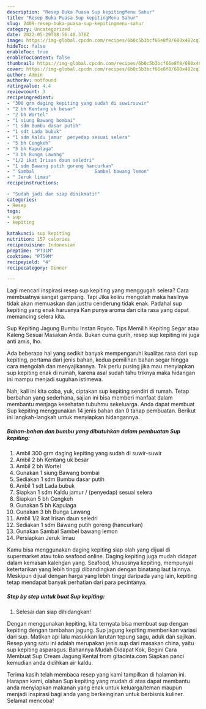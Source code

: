 ```yaml
---
description: "Resep Buka Puasa Sup kepitingMenu Sahur"
title: "Resep Buka Puasa Sup kepitingMenu Sahur"
slug: 2409-resep-buka-puasa-sup-kepitingmenu-sahur
category: Uncategorized
date: 2022-05-29T18:56:40.376Z
image: https://img-global.cpcdn.com/recipes/6b0c5b3bcf66e8f8/680x482cq70/sup-kepiting-foto-resep-utama.jpg
hideToc: false
enableToc: true
enableTocContent: false
thumbnail: https://img-global.cpcdn.com/recipes/6b0c5b3bcf66e8f8/680x482cq70/sup-kepiting-foto-resep-utama.jpg
cover: https://img-global.cpcdn.com/recipes/6b0c5b3bcf66e8f8/680x482cq70/sup-kepiting-foto-resep-utama.jpg
author: Admin
authorAv: notfound
ratingvalue: 4.4
reviewcount: 3
recipeingredient:
- "300 grm daging kepiting yang sudah di suwirsuwir"
- "2 bh Kentang uk besar"
- "2 bh Wortel"
- "1 siung Bawang bombai"
- "1 sdm Bumbu dasar putih"
- "1 sdt Lada bubuk"
- "1 sdm Kaldu jamur  penyedap sesuai selera"
- "5 bh Cengkeh"
- "5 bh Kapulaga"
- "3 bh Bunga Lawang"
- "1/2 ikat Irisan daun seledri"
- "1 sdm Bawang putih goreng hancurkan"
- " Sambal                      Sambel bawang lemon"
- " Jeruk limau"
recipeinstructions:

- "Sudah jadi dan siap dinikmati!"
categories:
- Resep
tags:
- sup
- kepiting

katakunci: sup kepiting 
nutrition: 157 calories
recipecuisine: Indonesian
preptime: "PT31M"
cooktime: "PT59M"
recipeyield: "4"
recipecategory: Dinner

---
```



Lagi mencari inspirasi resep sup kepiting yang menggugah selera? Cara membuatnya sangat gampang. Tapi Jika keliru mengolah maka hasilnya tidak akan memuaskan dan justru cenderung tidak enak. Padahal sup kepiting yang enak harusnya Kan punya aroma dan cita rasa yang dapat memancing selera kita.


Sup Kepiting Jagung Bumbu Instan Royco. Tips Memilih Kepiting Segar atau Kaleng Sesuai Masakan Anda. Bukan cuma gurih, resep sup kepiting ini juga anti amis, lho.

Ada beberapa hal yang sedikit banyak mempengaruhi kualitas rasa dari sup kepiting, pertama dari jenis bahan, kedua pemilihan bahan segar hingga cara mengolah dan menyajikannya. Tak perlu pusing jika mau menyiapkan sup kepiting enak di rumah, karena asal sudah tahu triknya maka hidangan ini mampu menjadi suguhan istimewa.


Nah, kali ini kita coba, yuk, ciptakan sup kepiting sendiri di rumah. Tetap berbahan yang sederhana, sajian ini bisa memberi manfaat dalam membantu menjaga kesehatan tubuhmu sekeluarga. Anda dapat membuat Sup kepiting menggunakan 14 jenis bahan dan 0 tahap pembuatan. Berikut ini langkah-langkah untuk menyiapkan hidangannya.

<!--inarticleads1-->

##### Bahan-bahan dan bumbu yang dibutuhkan dalam pembuatan Sup kepiting:

1. Ambil 300 grm daging kepiting yang sudah di suwir-suwir
1. Ambil 2 bh Kentang uk besar
1. Ambil 2 bh Wortel
1. Gunakan 1 siung Bawang bombai
1. Sediakan 1 sdm Bumbu dasar putih
1. Ambil 1 sdt Lada bubuk
1. Siapkan 1 sdm Kaldu jamur / (penyedap) sesuai selera
1. Siapkan 5 bh Cengkeh
1. Gunakan 5 bh Kapulaga
1. Gunakan 3 bh Bunga Lawang
1. Ambil 1/2 ikat Irisan daun seledri
1. Sediakan 1 sdm Bawang putih goreng (hancurkan)
1. Gunakan  Sambal                      Sambel bawang lemon
1. Persiapkan  Jeruk limau


Kamu bisa menggunakan daging kepiting siap olah yang dijual di supermarket atau toko seafood online. Daging kepiting juga mudah didapat dalam kemasan kalengan yang. Seafood, khususnya kepiting, mempunyai ketertarikan yang lebih tinggi dibandingkan dengan binatang laut lainnya. Meskipun dijual dengan harga yang lebih tinggi daripada yang lain, kepiting tetap mendapat banyak perhatian dari para pecintanya. 

<!--inarticleads2-->

##### Step by step untuk buat Sup kepiting:


1. Selesai dan siap dihidangkan!

Dengan menggunakan kepiting, kita ternyata bisa membuat sup dengan kepiting dengan tambahan jagung. Sup jagung kepiting memberikan variasi dari sup. Matikan api lalu masukkan larutan tepung sagu, aduk dan sajikan. Resep yang satu ini adalah merupakan jenis sup dari masakan china, yaitu sup kepiting asparagus. Bahannya Mudah Didapat Kok, Begini Cara Membuat Sup Cream Jagung Kental from gitacinta.com Siapkan panci kemudian anda didihkan air kaldu. 

Terima kasih telah membaca resep yang kami tampilkan di halaman ini. Harapan kami, olahan Sup kepiting yang mudah di atas dapat membantu anda menyiapkan makanan yang enak untuk keluarga/teman maupun menjadi inspirasi bagi anda yang berkeinginan untuk berbisnis kuliner. Selamat mencoba!

